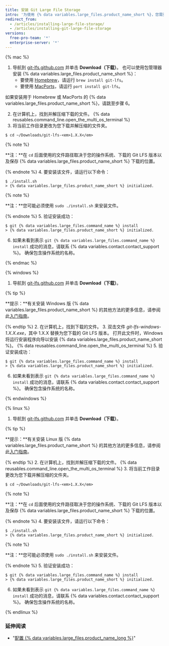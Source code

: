 ```yaml
---
title: 安装 Git Large File Storage
intro: '为使用 {% data variables.large_files.product_name_short %}，您需要下载并安装不同于 Git 的新程序。'
redirect_from:
  - /articles/installing-large-file-storage/
  - /articles/installing-git-large-file-storage
versions:
  free-pro-team: '*'
  enterprise-server: '*'
---
```


{% mac %}

1. 导航到 [git-lfs.github.com](https://git-lfs.github.com) 并单击 **Download（下载）**。 也可以使用包管理器安装 {% data variables.large_files.product_name_short %}：
    - 要使用 [Homebrew](http://brew.sh/)，请运行 `brew install git-lfs`。
    - 要使用 [MacPorts](https://www.macports.org/)，请运行 `port install git-lfs`。

 如果安装用于 Homebrew 或 MacPorts 的 {% data variables.large_files.product_name_short %}，请跳至步骤 6。

2. 在计算机上，找到并解压缩下载的文件。
{% data reusables.command_line.open_the_multi_os_terminal %}
3. 将当前工作目录更改为您下载并解压缩的文件夹。
  ```shell
  $ cd ~/Downloads/git-lfs-<em>1.X.X</em>
  ```
 {% note %}

 **注：**在 `cd` 后面使用的文件路径取决于您的操作系统、下载的 Git LFS 版本以及保存 {% data variables.large_files.product_name_short %} 下载的位置。

 {% endnote %}
4. 要安装该文件，请运行以下命令：
  ```shell
  $ ./install.sh
  > {% data variables.large_files.product_name_short %} initialized.
  ```
 {% note %}

 **注：**您可能必须使用 `sudo ./install.sh` 来安装文件。

 {% endnote %}
5. 验证安装成功：
  ```shell
  $ git {% data variables.large_files.command_name %} install
  > {% data variables.large_files.product_name_short %} initialized.
  ```
6. 如果未看到表示 `git {% data variables.large_files.command_name %} install` 成功的消息，请联系 {% data variables.contact.contact_support %}。 确保包含操作系统的名称。

{% endmac %}

{% windows %}

1. 导航到 [git-lfs.github.com](https://git-lfs.github.com) 并单击 **Download（下载）**。

  {% tip %}

  **提示：**有关安装 Windows 版 {% data variables.large_files.product_name_short %} 的其他方法的更多信息，请参阅此[入门指南](https://github.com/github/git-lfs#getting-started)。

  {% endtip %}
2. 在计算机上，找到下载的文件。
3. 双击文件 *git-lfs-windows-1.X.X.exe*，其中 1.X.X 替换为您下载的 Git LFS 版本。 打开此文件时，Windows 将运行安装程序向导以安装 {% data variables.large_files.product_name_short %}。
{% data reusables.command_line.open_the_multi_os_terminal %}
5. 验证安装成功：
  ```shell
  $ git {% data variables.large_files.command_name %} install
  > {% data variables.large_files.product_name_short %} initialized.
  ```
6. 如果未看到表示 `git {% data variables.large_files.command_name %} install` 成功的消息，请联系 {% data variables.contact.contact_support %}。 确保包含操作系统的名称。

{% endwindows %}

{% linux %}

1. 导航到 [git-lfs.github.com](https://git-lfs.github.com) 并单击 **Download（下载）**。

  {% tip %}

  **提示：**有关安装 Linux 版 {% data variables.large_files.product_name_short %} 的其他方法的更多信息，请参阅此[入门指南](https://github.com/github/git-lfs#getting-started)。

  {% endtip %}
2. 在计算机上，找到并解压缩下载的文件。
{% data reusables.command_line.open_the_multi_os_terminal %}
3. 将当前工作目录更改为您下载并解压缩的文件夹。
  ```shell
  $ cd ~/Downloads/git-lfs-<em>1.X.X</em>
  ```
 {% note %}

 **注：**在 `cd` 后面使用的文件路径取决于您的操作系统、下载的 Git LFS 版本以及保存 {% data variables.large_files.product_name_short %} 下载的位置。

 {% endnote %}
4. 要安装该文件，请运行以下命令：
  ```shell
  $ ./install.sh
  > {% data variables.large_files.product_name_short %} initialized.
  ```
 {% note %}

 **注：**您可能必须使用 `sudo ./install.sh` 来安装文件。

 {% endnote %}
5. 验证安装成功：
  ```shell
  $ git {% data variables.large_files.command_name %} install
  > {% data variables.large_files.product_name_short %} initialized.
  ```
6. 如果未看到表示 `git {% data variables.large_files.command_name %} install` 成功的消息，请联系 {% data variables.contact.contact_support %}。 确保包含操作系统的名称。

{% endlinux %}

### 延伸阅读

- "[配置 {% data variables.large_files.product_name_long %}](/articles/configuring-git-large-file-storage)"
